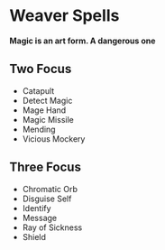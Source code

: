 # Weaver Spells
**Magic is an art form. A dangerous one**

## Two Focus
- Catapult
- Detect Magic
- Mage Hand
- Magic Missile
- Mending
- Vicious Mockery

## Three Focus
- Chromatic Orb
- Disguise Self
- Identify
- Message
- Ray of Sickness
- Shield